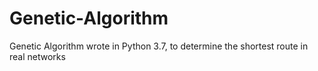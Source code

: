 # Genetic-Algorithm
Genetic Algorithm wrote in Python 3.7, to determine the shortest route in real networks
